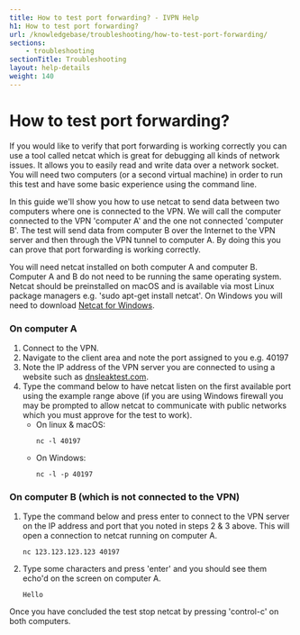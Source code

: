 ```yaml
---
title: How to test port forwarding? - IVPN Help
h1: How to test port forwarding?
url: /knowledgebase/troubleshooting/how-to-test-port-forwarding/
sections:
    - troubleshooting
sectionTitle: Troubleshooting
layout: help-details
weight: 140
---
```

# How to test port forwarding?

If you would like to verify that port forwarding is working correctly you can use a tool called netcat which is great for debugging all kinds of network issues. It allows you to easily read and write data over a network socket. You will need two computers (or a second virtual machine) in order to run this test and have some basic experience using the command line.

In this guide we'll show you how to use netcat to send data between two computers where one is connected to the VPN. We will call the computer connected to the VPN 'computer A' and the one not connected 'computer B'. The test will send data from computer B over the Internet to the VPN server and then through the VPN tunnel to computer A. By doing this you can prove that port forwarding is working correctly.

You will need netcat installed on both computer A and computer B. Computer A and B do not need to be running the same operating system. Netcat should be preinstalled on macOS and is available via most Linux package managers e.g. 'sudo apt-get install netcat'. On Windows you will need to download [Netcat for Windows](http://joncraton.org/blog/46/netcat-for-windows/).

### On computer A

1.  Connect to the VPN.
2.  Navigate to the client area and note the port assigned to you e.g. 40197
3.  Note the IP address of the VPN server you are connected to using a website such as [dnsleaktest.com](https://www.dnsleaktest.com/).
4.  Type the command below to have netcat listen on the first available port using the example range above (if you are using Windows firewall you may be prompted to allow netcat to communicate with public networks which you must approve for the test to work).
    *   On linux & macOS:
        ```
        nc -l 40197
        ```
    *   On Windows:
        ```
        nc -l -p 40197
        ```

### On computer B (which is not connected to the VPN)

1.  Type the command below and press enter to connect to the VPN server on the IP address and port that you noted in steps 2 & 3 above. This will open a connection to netcat running on computer A.  
    ```
    nc 123.123.123.123 40197
    ```

2.  Type some characters and press 'enter' and you should see them echo'd on the screen on computer A.  
    ```
    Hello
    ```

Once you have concluded the test stop netcat by pressing 'control-c' on both computers.

